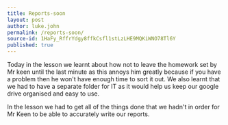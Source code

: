 ```yaml
---
title: Reports-soon
layout: post
author: luke.john
permalink: /reports-soon/
source-id: 1HaFy_RffrYdgy8ffkCsfl1stLzLHE9MQKiWNO78Tl6Y
published: true
---
```

Today in the lesson we learnt about how not to leave the homework set by Mr keen until the last minute as this annoys him greatly because if you have a problem then he won't have enough time to sort it out. We also learnt that we had to have a separate folder for IT as it would help us keep our google drive organised and easy to use.

In the lesson we had to get all of the things done that we hadn't in order for Mr Keen to be able to accurately write our reports.

